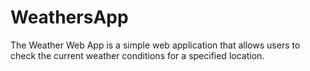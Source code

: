# WeathersApp
The Weather Web App is a simple web application that allows users to check the current weather conditions for a specified location.
